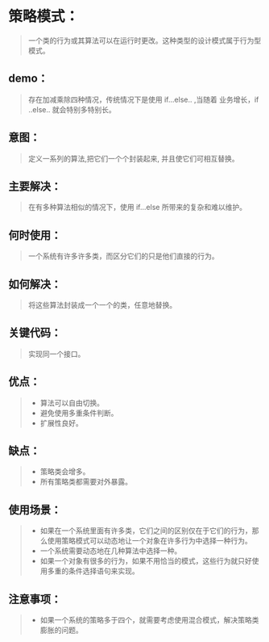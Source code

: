 # 策略模式：
>一个类的行为或其算法可以在运行时更改。这种类型的设计模式属于行为型模式。

## demo：
>存在加减乘除四种情况，传统情况下是使用 if...else.. ,当随着 业务增长，if ..else.. 就会特别多特别长。

## 意图：
>定义一系列的算法,把它们一个个封装起来, 并且使它们可相互替换。

## 主要解决：
>在有多种算法相似的情况下，使用 if...else 所带来的复杂和难以维护。

## 何时使用：
>一个系统有许多许多类，而区分它们的只是他们直接的行为。

## 如何解决：
>将这些算法封装成一个一个的类，任意地替换。

## 关键代码：
>实现同一个接口。

## 优点：
>* 算法可以自由切换。
>* 避免使用多重条件判断。
>* 扩展性良好。

## 缺点：
>* 策略类会增多。
>* 所有策略类都需要对外暴露。

## 使用场景：
>* 如果在一个系统里面有许多类，它们之间的区别仅在于它们的行为，那么使用策略模式可以动态地让一个对象在许多行为中选择一种行为。
>* 一个系统需要动态地在几种算法中选择一种。
>* 如果一个对象有很多的行为，如果不用恰当的模式，这些行为就只好使用多重的条件选择语句来实现。

## 注意事项：
>* 如果一个系统的策略多于四个，就需要考虑使用混合模式，解决策略类膨胀的问题。